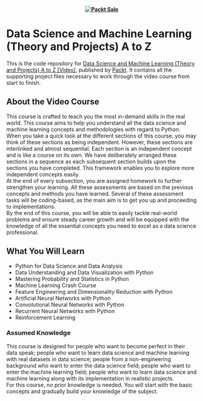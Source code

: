 
<b><p align='center'>[![Packt Sale](https://static.packt-cdn.com/assets/images/packt+events/Improve_UX.png)](https://packt.link/algotradingpython)</p></b> 




# Data Science and Machine Learning (Theory and Projects) A to Z 
This is the code repository for [
Data Science and Machine Learning (Theory and Projects) A to Z [Video]](https://www.packtpub.com/product/data-science-and-machine-learning-theory-and-projects-a-to-z-video/9781803230146), published by [Packt](https://www.packtpub.com/?utm_source=github). It contains all the supporting project files necessary to work through the video course from start to finish.
## About the Video Course
<p> This course is crafted to teach you the most in-demand skills in the real world. This course aims to help you understand all the data science and machine learning concepts and methodologies with regard to Python. <br/>When you take a quick look at the different sections of this course, you may think of these sections as being independent. However, these sections are interlinked and almost sequential. Each section is an independent concept and is like a course on its own. We have deliberately arranged these sections in a sequence as each subsequent section builds upon the sections you have completed. This framework enables you to explore more independent concepts easily. <br/>At the end of every subsection, you are assigned homework to further strengthen your learning. All these assessments are based on the previous concepts and methods you have learned. Several of these assessment tasks will be coding-based, as the main aim is to get you up and proceeding to implementations. <br/>By the end of this course, you will be able to easily tackle real-world problems and ensure steady career growth and will be equipped with the knowledge of all the essential concepts you need to excel as a data science professional. </p>

<H2>What You Will Learn</H2>
<DIV class=book-info-will-learn-text>
<UL>
<LI>Python for Data Science and Data Analysis
<LI>Data Understanding and Data Visualization with Python 
<LI>Mastering Probability and Statistics in Python
<LI>Machine Learning Crash Course
<LI>Feature Engineering and Dimensionality Reduction with Python
<LI>Artificial Neural Networks with Python
<LI>Convolutional Neural Networks with Python
<LI>Recurrent Neural Networks with Python
<LI>Reinforcement Learning</LI></UL></DIV>


### Assumed Knowledge
<p>This course is designed for people who want to become perfect in their data speak; people who want to learn data science and machine learning with real datasets in data science; people from a non-engineering background who want to enter the data science field; people who want to enter the machine learning field; people who want to learn data science and machine learning along with its implementation in realistic projects. <br/>For this course, no prior knowledge is needed. You will start with the basic concepts and gradually build your knowledge of the subject.</p>

    





